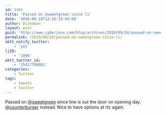 ```yaml
---
id: 1441
title: 'Passed on @sweetgreen since li'
date: '2010-09-24T12:10:19-04:00'
author: DizkoDan
layout: post
guid: 'http://www.cyberjunx.com/blog/archives/2010/09/24/passed-on-sweetgreen-since-li/'
permalink: /2010/09/24/passed-on-sweetgreen-since-li/
aktt_notify_twitter:
    - 'yes'
ljID:
    - '1096'
aktt_twitter_id:
    - '25417706861'
categories:
    - Twitter
tags:
    - tweets
    - Twitter
---
```


Passed on @[sweetgreen](http://twitter.com/sweetgreen) since line is out the door on opening day. @[counterburger](http://twitter.com/counterburger) instead. Nice to have options at rtc again.